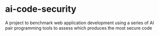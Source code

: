 # ai-code-security
A project to benchmark web application development using a series of AI pair programming tools to assess which produces the most secure code
